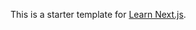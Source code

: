 This is a starter template for [Learn Next.js](https://nextjs.org/learn-pages-router/foundations/about-nextjs).
